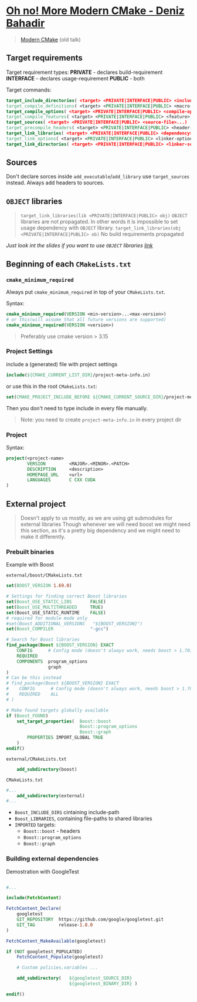 # [Oh no! More Modern CMake - Deniz Bahadir](https://www.youtube.com/watch?v=y9kSr5enrSk)

> [Modern CMake](https://www.youtube.com/watch?v=y7ndUhdQuU8) (old talk)

## Target requirements

Target requirement types:
**PRIVATE** - declares build-requirement
**INTERFACE** - declares usage-requirement
**PUBLIC** - both

Target commands:
```cmake
target_include_directories( <target> <PRIVATE|INTERFACE|PUBLIC> <include-search-dir>...)
target_compile_definitions( <target> <PRIVATE|INTERFACE|PUBLIC> <macro-definition>...)
target_compile_options( <target> <PRIVATE|INTERFACE|PUBLIC> <compile-option>...)
target_compile_features( <target> <PRIVATE|INTERFACE|PUBLIC> <feature>...)
target_sources( <target> <PRIVATE|INTERFACE|PUBLIC> <source-file>...)
target_precompile_headers( <target> <PRIVATE|INTERFACE|PUBLIC> <header-file>...)
target_link_libraries( <target> <PRIVATE|INTERFACE|PUBLIC> <dependency>...)
target_link_options( <target> <PRIVATE|INTERFACE|PUBLIC> <linker-option>...)
target_link_directories( <target> <PRIVATE|INTERFACE|PUBLIC> <linker-search-dir>...)
```

## Sources

Don't declare sorces inside `add_executable`/`add_library` use `target_sources` instead.
Always add headers to sources.

## `OBJECT` libraries

> `target_link_libraries(lib <PRIVATE|INTERFACE|PUBLIC> obj)` 
> `OBJECT` libraries are not propagated. In other words it is impossible to set usage dependency with `OBJECT` library.
> `target_link_libraries(obj <PRIVATE|INTERFACE|PUBLIC> ob)`
> No build requirements propagated

*Just look int the slides if you want to use `OBJECT` libraries [link](https://youtu.be/y9kSr5enrSk?t=1368)*


## Beginning of each `CMakeLists.txt`

### `cmake_minimum_required`

Always put `cmake_minimum_required` in top of your `CMakeLists.txt`.

Syntax:
```cmake
cmake_minimum_required(VERSION <min-version>...<max-version>)
# or this(will assume that all future versions are supported)
cmake_minimum_required(VERSION <version>)
```

> Preferably use cmake version > 3.15

### Project Settings

include a (generated) file with project settings
```cmake
include(${CMAKE_CURRENT_LIST_DIR}/project-meta-info.in)
```

or use this in the root `CMakeLists.txt`:
```cmake
set(CMAKE_PROJECT_INCLUDE_BEFORE ${CMAKE_CURRENT_SOURCE_DIR}/project-meta-info.in)
```
Then you don't need to type include in every file manually.

> Note: you need to create `project-meta-info.in` in every project dir

### Project


Syntax:
```cmake
project(<project-name>
        VERSION         <MAJOR>.<MINOR>.<PATCH>
        DESCRIPTION     <description>
        HOMEPAGE_URL    <url>
        LANGUAGES       C CXX CUDA
)
```

## External project

> Doesn't apply to us mostly, as we are using git submodules for external libraries
> Though whenever we will need boost we might need this section, as it's a pretty big dependency 
> and we might need to make it differently. 

### Prebuilt binaries

Example with Boost

`external/boost/CMakeLists.txt`
```cmake
set(BOOST_VERSION 1.69.0)

# Settings for finding correct Boost libraries
set(Boost_USE_STATIC_LIBS       FALSE)
set(Boost_USE_MULTITHREADED     TRUE)
set(Boost_USE_STATIC_RUNTIME    FALSE)
# required for module mode only
#set(Boost_ADDITIONAL_VERSIONS   "${BOOST_VERSION}")
set(Boost_COMPILER              "-gcc")

# Search for Boost libraries
find_package(Boost ${BOOST_VERSION} EXACT 
    CONFIG      # Config mode (doesn't always work, needs boost > 1.70)
    REQUIRED
    COMPONENTS  program_options
                graph
)
# Can be this instead
# find_package(Boost ${BOOST_VERSION} EXACT 
#    CONFIG      # Config mode (doesn't always work, needs boost > 1.70)
#    REQUIRED    ALL
# )

# Make found targets globally available
if (Boost_FOUND)
    set_target_properties(  Boost::boost
                            Boost::program_options
                            Boost::graph
        PROPERTIES IMPORT_GLOBAL TRUE
    )
endif()

```

`external/CMakeLists.txt`
```cmake
    add_subdirectory(boost)
```

`CMakeLists.txt`
```cmake
#...
    add_subdirectory(external)
#...
```

+ `Boost_INCLUDE_DIRS` cintaining include-path
+ `Boost_LIBRARIES`, containing file-paths to shared libraries
+ `IMPORTED` targets:
  + `Boost::boost` - headers
  + `Boost::program_options`
  + `Boost::graph`

### Building external dependencies

Demostration with GoogleTest

```cmake

#...

include(FetchContent)

FetchContent_Declare(
    googletest
    GIT_REPOSITORY  https://github.com/google/googletest.git
    GIT_TAG         release-1.8.0
)

FetchContent_MakeAvailable(googletest)

if (NOT googletest_POPULATED)
    FetchContent_Populate(googletest)

    # Custom policies,variables ...

    add_subdirectory(   ${googletest_SOURCE_DIR} 
                        ${googletest_BINARY_DIR} )

endif()

```
